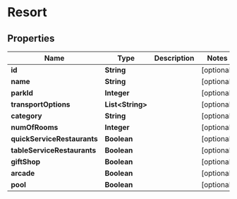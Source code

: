 
# Resort

## Properties
Name | Type | Description | Notes
------------ | ------------- | ------------- | -------------
**id** | **String** |  |  [optional]
**name** | **String** |  |  [optional]
**parkId** | **Integer** |  |  [optional]
**transportOptions** | **List&lt;String&gt;** |  |  [optional]
**category** | **String** |  |  [optional]
**numOfRooms** | **Integer** |  |  [optional]
**quickServiceRestaurants** | **Boolean** |  |  [optional]
**tableServiceRestaurants** | **Boolean** |  |  [optional]
**giftShop** | **Boolean** |  |  [optional]
**arcade** | **Boolean** |  |  [optional]
**pool** | **Boolean** |  |  [optional]



